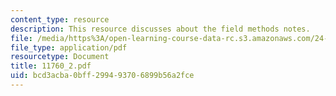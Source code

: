 ```yaml
---
content_type: resource
description: This resource discusses about the field methods notes.
file: /media/https%3A/open-learning-course-data-rc.s3.amazonaws.com/24-942-grammar-of-a-less-familiar-language-spring-2003/bcd3acba0bff299493706899b56a2fce_11760_2.pdf
file_type: application/pdf
resourcetype: Document
title: 11760_2.pdf
uid: bcd3acba-0bff-2994-9370-6899b56a2fce
---
```

